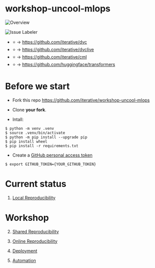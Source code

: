 # workshop-uncool-mlops

![Overview](./docs/imgs/overview.png)

![Issue Labeler](./docs/imgs/issue-labeler.jpg)

- :star: -> https://github.com/iterative/dvc
- :star: -> https://github.com/iterative/dvclive
- :star: -> https://github.com/iterative/cml
- :star: -> https://github.com/huggingface/transformers

# Before we start

- Fork this repo https://github.com/iterative/workshop-uncool-mlops
- Clone **your fork**.

- Intall:

```console
$ python -m venv .venv
$ source .venv/bin/activate
$ python -m pip install --upgrade pip
$ pip install wheel
$ pip install -r requirements.txt
```

- Create a [GitHub personal access token](https://docs.github.com/en/authentication/keeping-your-account-and-data-secure/creating-a-personal-access-token)

```console
$ export GITHUB_TOKEN={YOUR_GITHUB_TOKEN}
```

# Current status

1. [Local Reproducibility](./docs/1-local-reproducibility.md)

# Workshop

2. [Shared Reproducibility](./docs/2-shared-reproducibility.md)

3. [Online Reproducibility](./docs/3-online-reproducibility.md)

4. [Deployment](./docs/4-deployment.md)

5. [Automation](./docs/5-automation.md)
